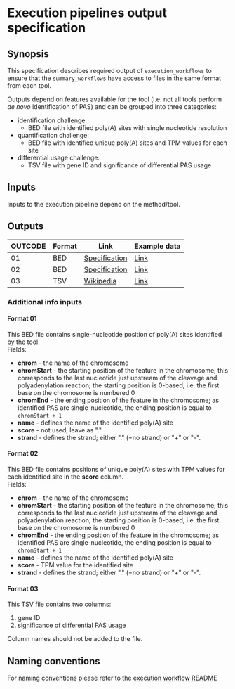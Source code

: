 # Execution pipelines output specification

## Synopsis

This specification describes required output of `execution_workflows` to ensure that the `summary_workflows` have access to files in the same format from each tool.

Outputs depend on features available for the tool (i.e. not all tools perform *de novo* identification of PAS) and can be grouped into three categories:

- identification challenge:
  - BED file with identified poly(A) sites with single nucleotide resolution
- quantification challenge:
  - BED file with identified unique poly(A) sites and TPM values for each site
- differential usage challenge:
  - TSV file with gene ID and significance of differential PAS usage

## Inputs

Inputs to the execution pipeline depend on the method/tool.

## Outputs


| OUTCODE | Format | Link | Example data |
  | --- | --- | --- | --- |
  | 01 | BED | [Specification][spec-bed] | [Link][out1] |
  | 02 | BED | [Specification][spec-bed] | [Link][out2] |
  | 03 | TSV | [Wikipedia][wiki-tsv] | [Link][out3] |
  
### Additional info inputs
  
#### Format 01

This BED file contains single-nucleotide position of poly(A) sites identified by the tool.  
Fields:

- **chrom** - the name of the chromosome
- **chromStart** - the starting position of the feature in the chromosome; this corresponds to the last nucleotide just upstream of the cleavage and polyadenylation reaction; the starting position is 0-based, i.e. the first base on the chromosome is numbered 0
- **chromEnd** - the ending position of the feature in the chromosome; as identified PAS are single-nucleotide, the ending position is equal to `chromStart + 1`
- **name** - defines the name of the identified poly(A) site
- **score** - not used, leave as "."
- **strand** - defines the strand; either "." (=no strand) or "+" or "-".

#### Format 02

This BED file contains positions of unique poly(A) sites with TPM values for each identified site in the **score** column.  
Fields:

- **chrom** - the name of the chromosome
- **chromStart** - the starting position of the feature in the chromosome; this corresponds to the last nucleotide just upstream of the cleavage and polyadenylation reaction; the starting position is 0-based, i.e. the first base on the chromosome is numbered 0
- **chromEnd** - the ending position of the feature in the chromosome; as identified PAS are single-nucleotide, the ending position is equal to `chromStart + 1`
- **name** - defines the name of the identified poly(A) site
- **score** - TPM value for the identified site
- **strand** - defines the strand; either "." (=no strand) or "+" or "-".

#### Format 03

This TSV file contains two columns:

1. gene ID
2. significance of differential PAS usage

Column names should not be added to the file.


## Naming conventions
For naming conventions please refer to the [execution workflow README][ex_readme]

[//]: # (References)
  
[out1]: ./example_output_files/output1.bed
[out2]: ./example_output_files/output2.bed
[out3]: ./example_output_files/output3.tsv
[spec-bed]: <https://genome.ucsc.edu/FAQ/FAQformat.html#format1>
[wiki-tsv]: <https://en.wikipedia.org/wiki/Tab-separated_values>
[ex_readme]: /execution_workflows/README.md

